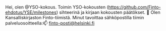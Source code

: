 Hei, olen @YSO-kokous. Toimin YSO-kokousten (https://github.com/Finto-ehdotus/YSE/milestones) sihteerinä ja kirjaan kokousten päätökset.
👀 Olen Kansalliskirjaston Finto-tiimistä. 
Minut tavoittaa sähköpostilla tiimin palveluosoitteella:📫  finto-posti@helsinki.fi

<!---
YSO-kokous/YSO-kokous is a ✨ special ✨ repository because its `README.md` (this file) appears on your GitHub profile.
You can click the Preview link to take a look at your changes.
--->
